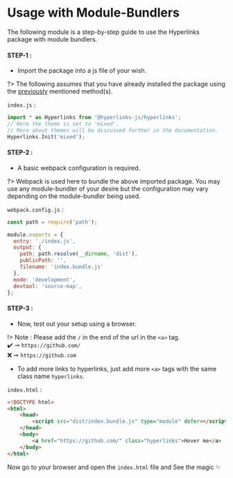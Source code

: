 # Usage with Module-Bundlers 

The following module is a step-by-step guide to use the Hyperlinks package with module bundlers.

#### STEP-1 : 
- Import the package into a js file of your wish.  

?> The following assumes that you have already installed the package using the [previously](install?id=installtion) mentioned method(s).    

`index.js` :
```js
import * as Hyperlinks from '@hyperlinks-js/hyperlinks';
// Here the theme is set to 'mixed'. 
// More about themes will be discussed further in the documentation.
Hyperlinks.Init('mixed');
```

#### STEP-2 :
- A basic webpack configuration is required.

?> Webpack is used here to bundle the above imported package. You may use any module-bundler of your desire but the configuration may vary depending on the module-bundler being used.

`webpack.config.js` :
```js
const path = require('path');

module.exports = {
  entry: './index.js',
  output: {
    path: path.resolve(__dirname, 'dist'),
    publicPath: '',
    filename: 'index.bundle.js'
  },
  mode: 'development',
  devtool: 'source-map',
};
```

#### STEP-3 :
- Now, test out your setup using a browser.

!> Note : Please add the `/` in the end of the url in the `<a>` tag.  
✔️ ➙ `https://github.com/`  
❌ ➙ `https://github.com`
- To add more links to hyperlinks, just add more `<a>` tags with the same class name `hyperlinks`.

`index.html` :
```html
<!DOCTYPE html>
<html>
    <head>
        <script src="dist/index.bundle.js" type="module" defer></script>
    </head>
    <body>
        <a href="https://github.com/" class="hyperlinks">Hover me</a>
    </body>
</html>
```


Now go to your browser and open the `index.html` file and See the magic ✨

